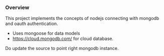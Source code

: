 ### Overview

This project implements the concepts of nodejs connecting with mongodb and oauth authentication.

- Uses mongoose for data models
- https://cloud.mongodb.com/ for cloud database.

Do update the source to point right mongodb instance.